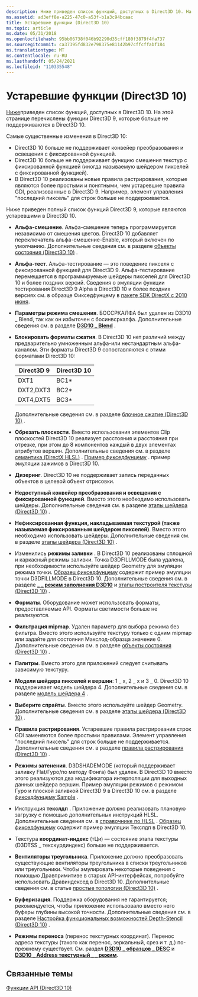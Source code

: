 ```yaml
---
description: Ниже приведен список функций, доступных в Direct3D 10. На этой странице перечислены функции Direct3D 9, которые больше не поддерживаются в Direct3D 10.
ms.assetid: ad3eff8e-a225-47c0-a53f-b1a3c94bcaac
title: Устаревшие функции (Direct3D 10)
ms.topic: article
ms.date: 05/31/2018
ms.openlocfilehash: 95bb06738f046b92290d35cff180f3879f4fa737
ms.sourcegitcommit: ca37395fd832e798375e81142b97cffcffabf184
ms.translationtype: MT
ms.contentlocale: ru-RU
ms.lasthandoff: 05/24/2021
ms.locfileid: "110335548"
---
```

# <a name="deprecated-features-direct3d-10"></a>Устаревшие функции (Direct3D 10)

[Ниже](d3d10-graphics-programming-guide-api-features.md)приведен список функций, доступных в Direct3D 10. На этой странице перечислены функции Direct3D 9, которые больше не поддерживаются в Direct3D 10.

Самые существенные изменения в Direct3D 10:

- Direct3D 10 больше не поддерживает конвейер преобразования и освещения с фиксированной функцией.
- Direct3D 10 больше не поддерживает функцию смешения текстур с фиксированной функцией (иногда называемую шейдером пикселей с фиксированной функцией).
- В Direct3D 10 реализованы новые правила растрирования, которые являются более простыми и понятными, чем устаревшие правила GDI, реализованные в Direct3D 9. Например, элемент управления "последний пиксель" для строк больше не поддерживается.

Ниже приведен полный список функций Direct3D 9, которые являются устаревшими в Direct3D 10.

- **Альфа-смешение**. Альфа-смешение теперь программируется независимо от смешения цветов. Direct3D 10 добавляет переключатель альфа-смешение-Enable, который включен по умолчанию. Дополнительные сведения см. в разделе [объекты состояния (Direct3D 10)](d3d10-graphics-programming-guide-api-features-state-objects.md) .
- **Альфа-тест**. Альфа-тестирование — это поведение пикселя с фиксированной функцией для Direct3D 9. Альфа-тестирование перемещается в программируемые шейдеры пикселей для Direct3D 10 и более поздних версий. Сведения о эмуляции функции тестирования Direct3D 9 Alpha в Direct3D 10 и более поздних версиях см. в образце Фикседфунцему в [пакете SDK DirectX с 2010 июня](https://www.microsoft.com/download/en/details.aspx?id=6812).
- **Параметры режима смешения**. БОССРКАЛФА был удален из D3D10 \_ Blend, так как он избыточен с босинвсркалфа. Дополнительные сведения см. в разделе [**D3D10 \_ Blend**](/windows/desktop/api/D3D10/ne-d3d10-d3d10_blend) .
- **Блокировать форматы сжатия**. В Direct3D 10 нет различий между предварительно умноженным альфа-или нестандартным альфа-каналом. Эти форматы Direct3D 9 сопоставляются с этими форматами Direct3D 10: 

    | Direct3D 9 | Direct3D 10 |
    |------------|-------------|
    | DXT1       | BC1\*       |
    | DXT2,DXT3  | BC2\*       |
    | DXT4,DXT5  | BC3\*       |

    

     

    Дополнительные сведения см. в разделе [блочное сжатие (Direct3D 10)](d3d10-graphics-programming-guide-resources-block-compression.md) .

-   **Обрезать плоскости**. Вместо использования элементов Clip плоскостей Direct3D 10 реализует расстояния и расстояния при отрезке, при этом до 8 компонентов каждый в двух элементах атрибутов вершин. Дополнительные сведения см. в разделе [семантика (DirectX HLSL)](../direct3dhlsl/dx-graphics-hlsl-semantics.md) . [Пример фикседфунцему](https://msdn.microsoft.com/library/Ee416406(v=VS.85).aspx) . пример эмуляции зажимов в Direct3D 10.
-   **Дизеринг**. Direct3D 10 не поддерживает запись переданных объектов в целевой объект отрисовки.
-   **Недоступный конвейер преобразования и освещения с фиксированной функцией**. Вместо этого необходимо использовать шейдеры. Дополнительные сведения см. в разделе [этапы шейдера (Direct3D 10)](/previous-versions//bb205146(v=vs.85)) .
-   **Нефиксированная функция, накладываемая текстурой (также называемая фиксированным шейдером пикселей)**. Вместо этого необходимо использовать шейдеры. Дополнительные сведения см. в разделе [этапы шейдера (Direct3D 10)](/previous-versions//bb205146(v=vs.85)) .
-   Изменились **режимы заливки** . В Direct3D 10 реализованы сплошной и каркасный режимы заливки. Точка D3DFILLMODE была удалена, при необходимости используйте шейдер Geometry для эмуляции режима точки. [Образец фикседфунцему](https://msdn.microsoft.com/library/Ee416406(v=VS.85).aspx) содержит пример эмуляции точки D3DFILLMODE в Direct3D 10. Дополнительные сведения см. в разделе [**\_ \_ режим заполнения D3D10**](/windows/desktop/api/D3D10/ne-d3d10-d3d10_fill_mode) и [этапы построителя текстуры (Direct3D 10)](/previous-versions//bb205146(v=vs.85)) .
-   **Форматы**. Оборудование может использовать форматы, предоставляемые API. Форматы светимости больше не реализуются.
-   **Фильтрация mipmap**. Удален параметр для выбора режима без фильтра. Вместо этого используйте текстуру только с одним mipmap или задайте для состояния Макслод-образца значение 0. Дополнительные сведения см. в разделе [объекты состояния (Direct3D 10)](d3d10-graphics-programming-guide-api-features-state-objects.md) .
-   **Палитры**. Вместо этого для приложений следует считывать зависимую текстуру.
-   **Модели шейдера пикселей и вершин**: 1 \_ x, 2 \_ x и 3 \_ 0. Direct3D 10 поддерживает модель шейдера 4. Дополнительные сведения см. в разделе [модель шейдера 4](../direct3dhlsl/dx-graphics-hlsl-sm4.md) .
-   **Выберите спрайты**. Вместо этого используйте шейдер Geometry. Дополнительные сведения см. в разделе [этапы шейдера (Direct3D 10)](/previous-versions//bb205146(v=vs.85)) .
-   **Правила растрирования**. Устаревшие правила растрирования строк GDI заменяются более простыми правилами. Элемент управления "последний пиксель" для строк больше не поддерживается. Дополнительные сведения см. в разделе [правила растрирования (Direct3D 10)](../direct3d11/d3d10-graphics-programming-guide-rasterizer-stage-rules.md) .
-   **Режимы затенения**. D3DSHADEMODE (который поддерживает заливку Flat/Гуро/по методу Фонга) был удален. В Direct3D 10 вместо этого реализуются два модификатора интерполяции для выходных данных шейдера вершин. Пример эмуляции режимов с режимом Гуро и плоской заливкой Direct3D 9 в Direct3D 10 см. в разделе [фикседфунцему Sample](https://msdn.microsoft.com/library/Ee416406(v=VS.85).aspx) .
-   Инструкция **текслдп** . Приложение должно реализовать плановую загрузку с помощью дополнительных инструкций HLSL. Дополнительные сведения см. в [справочнике по HLSL](../direct3dhlsl/dx-graphics-hlsl-reference.md) . [Образец фикседфунцему](https://msdn.microsoft.com/library/Ee416406(v=VS.85).aspx) содержит пример эмуляции Текслдп в Direct3D 10.
-   Текстура **координат-индекс** (тЦи) — состояние этапа текстуры (D3DTSS \_ текскурдиндекс) больше не поддерживается.
-   **Вентиляторы треугольника**. Приложение должно преобразовать существующие вентиляторы треугольника в списки треугольников или треугольники. Чтобы эмулировать некоторые поведения с помощью Дравпримитиве в старых API-интерфейсах, попробуйте использовать Дравиндексед в Direct3D 10. Дополнительные сведения см. в статье [простые топологии (Direct3D 10)](../direct3d11/d3d10-graphics-programming-guide-primitive-topologies.md) .
-   **Буферизация**. Поддержка оборудования не гарантируется; рекомендуется, чтобы приложение использовало вместо него буферы глубины высокой точности. Дополнительные сведения см. в разделе [Настройка функциональных возможностей Depth-Stencil (Direct3D 10)](../direct3d11/d3d10-graphics-programming-guide-depth-stencil.md) .
-   **Режимы переноса** (перенос текстурных координат). Перенос адреса текстуры (такого как перенос, зеркальный, срез и т. д.) по-прежнему существует. См. раздел [**D3D10 \_ образцов \_ DESC**](/windows/desktop/api/D3D10/ns-d3d10-d3d10_sampler_desc) и [**D3D10 \_ Address текстурный \_ \_ режим**](/windows/desktop/api/D3D10/ne-d3d10-d3d10_texture_address_mode).

## <a name="related-topics"></a>Связанные темы

<dl> <dt>

[Функции API (Direct3D 10)](d3d10-graphics-programming-guide-api-features.md)
</dt> </dl>

 

 
